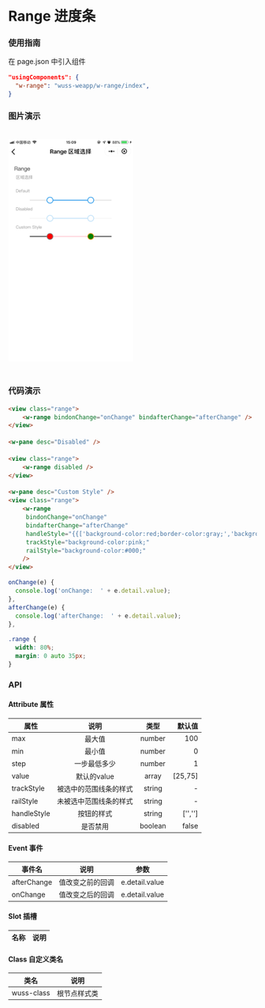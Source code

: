 # Range 进度条

### 使用指南

在 page.json 中引入组件

```json
"usingComponents": {
  "w-range": "wuss-weapp/w-range/index",
}
```

### 图片演示

<img style="margin: 20px 0;" height="450px" src="../../resource/range.jpg"/>



### 代码演示

```html
<view class="range">
	<w-range bindonChange="onChange" bindafterChange="afterChange" />
</view>

<w-pane desc="Disabled" />

<view class="range">
	<w-range disabled />
</view>

<w-pane desc="Custom Style" />
<view class="range">
	<w-range
	 bindonChange="onChange"
	 bindafterChange="afterChange"
	 handleStyle="{{['background-color:red;border-color:gray;','background-color:green;border-color:#fe961c;']}}"
	 trackStyle="background-color:pink;"
	 railStyle="background-color:#000;"
	/>
</view>
```

```javascript
onChange(e) {
  console.log('onChange:  ' + e.detail.value);
},
afterChange(e) {
  console.log('afterChange:  ' + e.detail.value);
},
```

```css
.range {
  width: 80%;
  margin: 0 auto 35px;
}
```

### API

#### Attribute 属性

| 属性 |    说明    |  类型  | 默认值 |
| ---- | :--------: | :----: | -----: |
| max | 最大值 | number | 100 |
| min | 最小值 | number | 0 |
| step | 一步最低多少 | number | 1 |
| value |  默认的value | array | [25,75] |
| trackStyle | 被选中的范围线条的样式 | string | - |
| railStyle | 未被选中范围线条的样式 | string | - |
| handleStyle | 按钮的样式 | string | ['',''] |
| disabled | 是否禁用 | boolean | false |

#### Event 事件

| 事件名 | 说明 | 参数 |
| ------ | ---- | ---- |
| afterChange | 值改变之前的回调 | e.detail.value |
| onChange | 值改变之后的回调 | e.detail.value |



#### Slot 插槽

| 名称 | 说明 |
| ---- | ---- |


#### Class 自定义类名

| 类名       | 说明         |
| ---------- | ------------ |
| wuss-class | 根节点样式类 |
